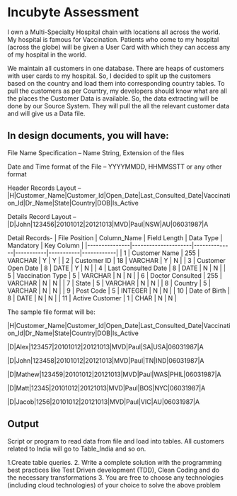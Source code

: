 
# Incubyte Assessment

I own a Multi-Specialty Hospital chain with locations all across the world. My hospital is famous for Vaccination. Patients who come to my hospital (across the globe) will be given a User Card with which they can access any of my hospital in the world.

We maintain all customers in one database. There are heaps of customers with user cards to my hospital. So, I decided to split up the customers based on the country and load them into corresponding country tables. To pull the customers as per Country, my developers should know what are all the places the Customer Data is available. So, the data extracting will be done by our Source System. They will pull the all the relevant customer data and will give us a Data file.

## In design documents, you will have: 

File Name Specification – Name String, Extension of the files

Date and Time format of the File – YYYYMMDD, HHMMSSTT or any other format

Header Records Layout – |H|Customer_Name|Customer_Id|Open_Date|Last_Consulted_Date|Vaccination_Id|Dr_Name|State|Country|DOB|Is_Active

Details Record Layout – |D|John|123456|20101012|20121013|MVD|Paul|NSW|AU|06031987|A

Detail Records-
| File Position | Column_Name         | Field Length | Data Type | Mandatory | Key Column |
|---------------|---------------------|--------------|-----------|-----------|------------|
| 1             | Customer Name       | 255          | VARCHAR   | Y         | Y          |
| 2             | Customer ID         | 18           | VARCHAR   | Y         | N          |
| 3             | Customer Open Date  | 8            | DATE      | Y         | N          |
| 4             | Last Consulted Date | 8            | DATE      | N         | N          |
| 5             | Vaccination Type    | 5            | VARCHAR   | N         | N          |
| 6             | Doctor Consulted    | 255          | VARCHAR   | N         | N          |
| 7             | State               | 5            | VARCHAR   | N         | N          |
| 8             | Country             | 5            | VARCHAR   | N         | N          |
| 9             | Post Code           | 5            | INTEGER   | N         | N          |
| 10            | Date of Birth       | 8            | DATE      | N         | N          |
| 11            | Active Customer     | 1            | CHAR      | N         | N          |


The sample file format will be:

|H|Customer_Name|Customer_Id|Open_Date|Last_Consulted_Date|Vaccination_Id|Dr_Name|State|Country|DOB|Is_Active

|D|Alex|123457|20101012|20121013|MVD|Paul|SA|USA|06031987|A

|D|John|123458|20101012|20121013|MVD|Paul|TN|IND|06031987|A

|D|Mathew|123459|20101012|20121013|MVD|Paul|WAS|PHIL|06031987|A

|D|Matt|12345|20101012|20121013|MVD|Paul|BOS|NYC|06031987|A

|D|Jacob|1256|20101012|20121013|MVD|Paul|VIC|AU|06031987|A


## Output
Script or program to read data from file and load into tables. All customers related to India will go to Table_India and so on.

1.Create table queries.
2. Write a complete solution with the programming best practices like Test Driven
   development (TDD), Clean Coding and do the necessary transformations
3. You are free to choose any technologies (including cloud technologies) of your choice to
   solve the above problem

